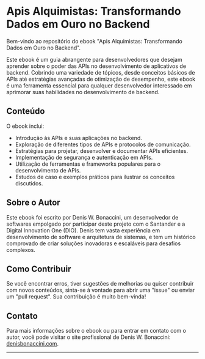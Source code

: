 

# Apis Alquimistas: Transformando Dados em Ouro no Backend

Bem-vindo ao repositório do ebook "Apis Alquimistas: Transformando Dados em Ouro no Backend".

Este ebook é um guia abrangente para desenvolvedores que desejam aprender sobre o poder das APIs no desenvolvimento de aplicativos de backend. Cobrindo uma variedade de tópicos, desde conceitos básicos de APIs até estratégias avançadas de otimização de desempenho, este ebook é uma ferramenta essencial para qualquer desenvolvedor interessado em aprimorar suas habilidades no desenvolvimento de backend.

## Conteúdo

O ebook inclui:

- Introdução às APIs e suas aplicações no backend.
- Exploração de diferentes tipos de APIs e protocolos de comunicação.
- Estratégias para projetar, desenvolver e documentar APIs eficientes.
- Implementação de segurança e autenticação em APIs.
- Utilização de ferramentas e frameworks populares para o desenvolvimento de APIs.
- Estudos de caso e exemplos práticos para ilustrar os conceitos discutidos.

## Sobre o Autor

Este ebook foi escrito por Denis W. Bonaccini, um desenvolvedor de softwares empolgado por participar deste projeto com o Santander e a Digital Innovation One (DIO). Denis tem vasta experiência em desenvolvimento de software e arquitetura de sistemas, e tem um histórico comprovado de criar soluções inovadoras e escaláveis para desafios complexos.

## Como Contribuir

Se você encontrar erros, tiver sugestões de melhorias ou quiser contribuir com novos conteúdos, sinta-se à vontade para abrir uma "issue" ou enviar um "pull request". Sua contribuição é muito bem-vinda!

## Contato

Para mais informações sobre o ebook ou para entrar em contato com o autor, você pode visitar o site profissional de Denis W. Bonaccini: [denisbonaccini.com](https://github.com/bonacciniWd).

---

